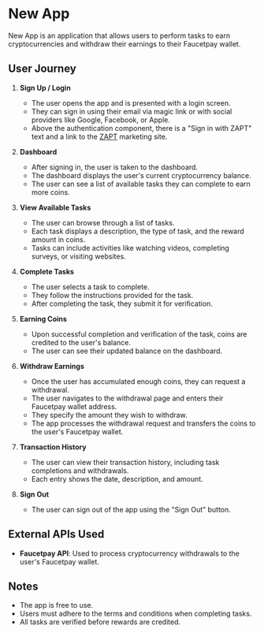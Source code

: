 # New App

New App is an application that allows users to perform tasks to earn cryptocurrencies and withdraw their earnings to their Faucetpay wallet.

## User Journey

1. **Sign Up / Login**

   - The user opens the app and is presented with a login screen.
   - They can sign in using their email via magic link or with social providers like Google, Facebook, or Apple.
   - Above the authentication component, there is a "Sign in with ZAPT" text and a link to the [ZAPT](https://www.zapt.ai) marketing site.

2. **Dashboard**

   - After signing in, the user is taken to the dashboard.
   - The dashboard displays the user's current cryptocurrency balance.
   - The user can see a list of available tasks they can complete to earn more coins.

3. **View Available Tasks**

   - The user can browse through a list of tasks.
   - Each task displays a description, the type of task, and the reward amount in coins.
   - Tasks can include activities like watching videos, completing surveys, or visiting websites.

4. **Complete Tasks**

   - The user selects a task to complete.
   - They follow the instructions provided for the task.
   - After completing the task, they submit it for verification.

5. **Earning Coins**

   - Upon successful completion and verification of the task, coins are credited to the user's balance.
   - The user can see their updated balance on the dashboard.

6. **Withdraw Earnings**

   - Once the user has accumulated enough coins, they can request a withdrawal.
   - The user navigates to the withdrawal page and enters their Faucetpay wallet address.
   - They specify the amount they wish to withdraw.
   - The app processes the withdrawal request and transfers the coins to the user's Faucetpay wallet.

7. **Transaction History**

   - The user can view their transaction history, including task completions and withdrawals.
   - Each entry shows the date, description, and amount.

8. **Sign Out**

   - The user can sign out of the app using the "Sign Out" button.

## External APIs Used

- **Faucetpay API**: Used to process cryptocurrency withdrawals to the user's Faucetpay wallet.

## Notes

- The app is free to use.
- Users must adhere to the terms and conditions when completing tasks.
- All tasks are verified before rewards are credited.